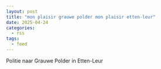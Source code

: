 ```yaml
---
layout: post
title: "mon plaisir grauwe polder mon plaisir etten-leur"
date: 2025-04-24
categories: 
  - rss
tags: 
  - feed
---
```


Politie naar Grauwe Polder in Etten-Leur
